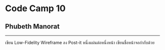 # Code Camp 10
## Phubeth Manorat
----
เขียน Low-Fidelity Wireframe ลง Post-it หนึ่งแผ่นต่อหนึ่งหน้า
เขียนชื่อหน้าจอกำกับด้วย